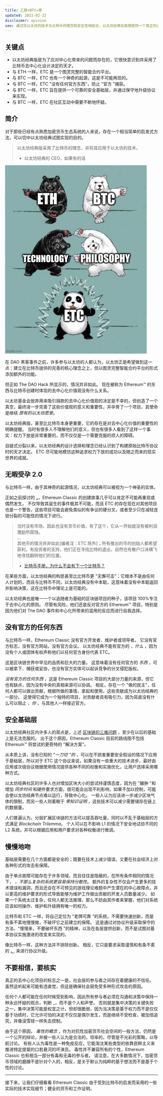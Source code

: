 ```yaml
---
title: 乙醇+BTC=等
updated: 2022-02-22
disclaimer: opinion
seo: 通过将以太坊的技术与比特币的理念和安全性相结合，以太坊经典在能够提供一个真正的去中心化的智能合约平台方面独树一帜。
---
```


## 关键点

- 以太坊经典版是为了应对中心化带来的问题而存在的，它很快意识到并采用了比特币去中心化设计决定的天才。
- 与 ETH 一样，ETC 是一个图灵完整的智能合约平台。
- 与 BTC 一样，ETC 也有一个神奇的起源，这是不可能再现的。
- 与 BTC 一样，ETC "没有任何官方东西"，防止 "官方 "捕获。
- 与 BTC 一样，ETC 旨在提供一个可靠的安全基础层，并通过保守地升级协议来实现。
- 与 BTC 一样，ETC 在社区互动中需要不断地怀疑。

## 简介

对于那些已经有点熟悉加密货币生态系统的人来说，存在一个相当简单的启发式方法，可以切中以太坊经典试图实现的目的。

> 以太坊经典版采用了比特币的理念，并将其应用于以太坊的技术。
>
> - 以太坊经典的 CEO，如果有的话

![乙醇+BTC=等](./ethbtcetc.png)

在 DAO 黑客事件之前，许多参与以太坊的人都认为，以太坊正是希望做到这一点：建立在比特币提供的完善的核心理念之上，但以图灵完整智能合约平台的形式添加额外的功能。

但正如 The DAO Hack 所显示的，情况并非如此。 现在被称为 Ethereum™ 的东西与比特币创建时体现的去中心化价值观没有什么关系。

以太坊基金会放弃用来吸引捐款的去中心化价值观的决定是不幸的，但创造了一个真空，最终进一步完善了这些价值观的意义和重要性，并孕育了一个项目，其使命是继续 _原有的以太坊愿景_。

以太坊经典版，甚至比比特币本身更重要，它的存在是对去中心化价值的重要性的明确提醒。 当时有很多人不理解他们的意义，但也有很多人看到了这样一个事实：权力下放是非常重要的，而不仅仅是一个需要克服的烦人的障碍。

自链式分裂以来，以太坊经典的设计选择和理念已经认识到了构建原始比特币协议时的天才决定。 ETC 尽可能地模仿这种追求权力下放的成功以及随之而来的现实世界的成就。

## 无暇受孕 2.0

与比特币一样，由于其神奇的起源情况，以太坊经典可以被视为一个神圣的实体。

正如之前探讨的 [，](/why-classic/genesis#the-immaculate-conception)，Ethereum Classic 的创建故事几乎可以肯定不可能再重现或偶然发生。 不仅导致其诞生的事件极其不可能，而且 ETC 的存在现在对其他项目也是一个警告，这些项目可能会避免类似的有争议的硬分叉，或者至少只在减轻连锁分裂的可能性的情况下进行。

> 当时没有市场，因此也没有货币价值，有了这个，它从一开始就没有被利润激励所腐蚀。  
> ...  
> 其他币的情况并非如此[编者注：ETC 除外]；所有推出的币的创始人都希望获利，有投资者的支持，他们正在寻找比特的退出，自然也有散户口沫横飞地寻找翻转他们的位置。
>
> - [比特币手册，为什么不会有下一个比特币？](https://thebitcoinmanual.com/articles/why-there-wont-be-a-next-bitcoin/)

在某些方面，以太坊经典的构思甚至比比特币更 "无懈可击"；它根本不是由任何人计划的，而且与比特币不同，以太坊经典没有中本聪，这意味着没有中本聪返回并影响决策，这在比特币中理论上是可能的。

以太坊经典也是唯一一个以追随者为基础的区块链项目的种子，该项目 100%专注于去中心化的原则。 尽管有风险，他们还是反对官方的 Ethereum™ 项目，特别是因为他们对 The DAO 事件和中心化所带来的滥用的反应而进行自我选择。

## 没有官方的任何东西

与比特币一样，Ethereum Classic 没有官方开发者、维护者或领导者。 它没有官方标志，没有官方网站，没有官方会议。 以太坊经典不能有官方的 _，什么_ ，因为没有个人或团体有权声称他们以任何官方身份代表 ETC。

这是区块链世界中罕见的品质和巨大的力量。 这意味着没有任何官方的 _东西_ ，可以被拿下、捕获或妥协，也没有官方实体可以起诉竞争的分叉侵犯版权。

_没有官方的任何东西_ ，这是 Ethereum Classic 项目的大部分力量的来源，但它也有缺点，因为没有中央的真相来源可以协调。 相反，存在一个 "做的民主"，任何人都可以做出贡献，根据所做的事情，拿起和使用，这些贡献成为以太坊经典的一部分。 这使得它成为一个独特的项目，对贡献者具有吸引力，因为简直没有什么可以阻止 _，你_ ，与其他人一样接近官方。

## 安全基础层

以太坊经典社区内许多人的观点是，上述 [区块链的三难问题](/why-classic/decentralism#the-blockchain-trilemma) ，至少在以后的基础上是无法克服的。 出于这个原因，Ethereum Classic 目前的路线图不包括 Ethereum™ 将尝试的更奇特的 "解决方案"。

从本质上讲，没有已知的 _"一刀切 "的_ ，可以在不损害重要安全假设的情况下应用于基础层，所以对于 ETC 这个协议来说，如果没有一些重大的技术进步，最好由应用或次级协议根据使用情况提供各种不同的权衡和实施优化，让用户选择采用哪种方式。

以太坊经典社区的许多人也对增加区块大小的尝试持谨慎态度，因为在 "臃肿 "和增加 _同步时间_ 和硬件要求方面，很可能会出现不利影响，如果不加以控制，可能会使以太坊经典节点难以运行，导致中心化。 一些人认为应该进一步减少区块气体的限制，而另一些人则着眼于 _零知识证明_ ，这些技术可以减少需要储存在链上的数据量。

人们普遍认为，分层扩展区块链的方法可以提高吞吐量，同时以不乱于基础层的方式满足 _Blockchain Trilemma_。 个人可以在不影响 L1 的情况下安全地试验不同的 L2 系统，并可以根据应用和用户要求对各种权衡进行微调。

## 慢慢地吻

基础层需要在几个方面都是安全的；既要在技术上减少错误，又要在社会经济上对各种形式的攻击有保障。

由于单点故障可能存在于许多领域，而且往往是隐蔽的，在所有条件相同的情况下， _，不那么复杂的系统更容易保持分散性_。 额外的复杂性不仅会产生更多的技术错误和漏洞，而且还会在不可预见的游戏理论难题中产生潜在的中心故障点，并以更高的维护要求的形式导致能够为维护工作做出贡献的开发人员数量减少。 如果一个系统太过复杂，任何人都无法推理，那么不妨由其作者来掌握，他们对系统应该如何操作、维护和升级拥有唯一的权力。

比特币和 ETC 一样，将自己定位为 "老牌可靠 "的系统，不需要快速创新，而是有条不紊地慢慢做，不破坏它之前建立的保障。 这是通过对协议升级采取保守的方法、"慢慢来，不要破坏东西 "的精神，以及在各层提供创新，而不是试图对基本协议实施激进的改变来实现的。

像比特币一样，这种方法并不排除创新。 相反，它只是要求采取谨慎和有条不紊的 [，](/knowledge/future#upgrade-process) 来进行协议升级。

## 不要相信，要核实

真正的去中心化项目的标志之一是，社会层的参与者之间存在着健康的不信任。 虽然这听起来可能有违直觉，但这是确保社会层免受多种形式攻击的原因。

</em> 任何个人都可能在任何时候受到影响，因此所有参与者必须在沟通和决策中保持一种永远怀疑的观点，判断 \_，而不是个人和声誉。 否则就是集中决策的关键失败之一，集中决策可能是权宜之计，但却很脆弱，因为当决策是基于权力而不是仅仅基于功绩时，它允许可怕的决定不仅仅是偶尔发生，而是继续不受检查，被加倍追究，并像滚雪球一样失去控制。</p>

由于这个原因， _毒性的概念_ ，作为对抗性加密货币社会空间的一般方法，仍然是一个公开的辩论，并被一些人认为是合法的，坦率的，尽管是不光彩的策略，以导航讨论。 有些人认为毒性是一种免疫反应，它能淘汰某些类型的依靠民粹主义来推进特定提案的口若悬河的坏演员。 毒性并不兼容所有的个性，Ethereum Classic 也有相当一部分有毒和无毒的参与者。 请注意，在大多数情况下，加密货币领域的磨蹭不是针对个人的，相反，是关于默认为纯粹的基于想法而不是基于个性的讨论。

---

接下来，让我们仔细看看 Ethereum Classic 由于受到比特币的启发而采用的一些实际的技术实现细节；健全的货币和工作证明。
